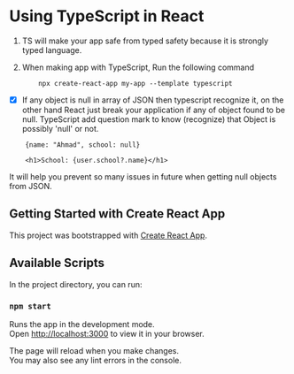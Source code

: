 # Using TypeScript in React

1. TS will make your app safe from typed safety
because it is strongly typed language.
2. When making app with TypeScript, Run the following command

    ```
        npx create-react-app my-app --template typescript

    ```
- [x] If any object is null in array of JSON then typescript recognize it, on the other hand React just break your application if any of object found to be null. TypeScript add question mark to know (recognize) that Object is possibly 'null' or not.

```
    {name: "Ahmad", school: null}

    <h1>School: {user.school?.name}</h1>

```

It will help you prevent so many issues in future when getting null objects from JSON. 



## Getting Started with Create React App

This project was bootstrapped with [Create React App](https://github.com/facebook/create-react-app).

## Available Scripts

In the project directory, you can run:

### `npm start`

Runs the app in the development mode.\
Open [http://localhost:3000](http://localhost:3000) to view it in your browser.

The page will reload when you make changes.\
You may also see any lint errors in the console.